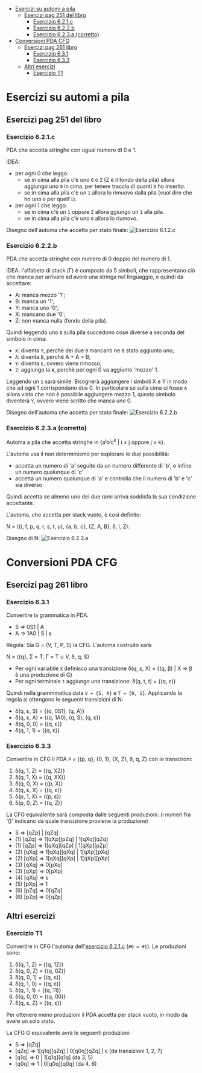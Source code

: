<!-- TOC depthFrom:1 depthTo:3 withLinks:1 updateOnSave:1 orderedList:0 -->

- [Esercizi su automi a pila](#esercizi-su-automi-a-pila)
	- [Esercizi pag 251 del libro](#esercizi-pag-251-del-libro)
		- [Esercizio 6.2.1.c](#esercizio-621c)
		- [Esercizio 6.2.2.b](#esercizio-622b)
		- [Esercizio 6.2.3.a (corretto)](#esercizio-623a-corretto)
- [Conversioni PDA CFG](#conversioni-pda-cfg)
	- [Esercizi pag 261 libro](#esercizi-pag-261-libro)
		- [Esercizio 6.3.1](#esercizio-631)
		- [Esercizio 6.3.3](#esercizio-633)
	- [Altri esercizi](#altri-esercizi)
		- [Esercizio T1](#esercizio-t1)

<!-- /TOC -->

# Esercizi su automi a pila

## Esercizi pag 251 del libro

### Esercizio 6.2.1.c

PDA che accetta stringhe con ugual numero di 0 e 1.

IDEA:

- per ogni 0 che leggo:
  - se in cima alla pila c'è uno `0` o `Z` (Z è il fondo della pila) allora aggiungo uno `0` in cima, per tenere traccia di quanti `0` ho inserito.
  - se in cima alla pila c'è un `1` allora lo rimuovo dalla pila (vuol dire che ho uno `0` per quell'`1`).
- per ogni 1 che leggo:
  - se in cima c'è un `1` oppure `Z` allora ggiungo un `1` alla pila.
  - se in cima alla pila c'è uno `0` allora lo riumovo.

Disegno dell'automa che accetta per stato finale:
![Esercizio 6.1.2.c](img/PDA/Ex6.2.1.c.png "Es 6.2.1.c per stato finale")

### Esercizio 6.2.2.b

PDA che accetta stringhe con numero di 0 doppio del numero di 1.

IDEA: l'alfabeto di stack (&Gamma;) è composto da 5 simboli, che rappresentano ciò che manca per arrivare ad avere una stringa nel linguaggio, e quindi da accettare:

- A: manca mezzo '1';
- B: manca un '1';
- Y: manca uno '0';
- X: mancano due '0';
- Z: non manca nulla (fondo della pila).

Quindi leggendo uno `0` sulla pila succedono cose diverse a seconda del simbolo in cima:

- `X`: diventa `Y`, perchè dei due `0` mancanti ne è stato aggiunto uno;
- `A`: diventa `B`, perchè A + A = B;
- `Y`: diventa &epsilon;, ovvero viene rimosso;
- `Z`: aggiungo la `A`, perchè per ogni 0 va aggiunto 'mezzo' 1.

Leggendo un `1` sarà simile. Bisognerà aggiungere i simboli X e Y in modo che ad ogni 1 corrispondano due 0. In particolare se sulla cima ci fosse `A` allora visto che non è possibile aggiungere mezzo 1, questo simbolo diventerà `Y`, ovvero viene scritto che manca uno 0.


Disegno dell'automa che accetta per stato finale:
![Esercizio 6.2.2.b](img/PDA/Ex6.2.2.b.png "Es 6.2.2.b per stato finale")

### Esercizio 6.2.3.a (corretto)

Automa a pila che accetta stringhe in {a<sup>i</sup>b<sup>j</sup>c<sup>k</sup> | i &ne; j oppure j &ne; k}.

L'automa usa il non determinismo per esplorare le due possibilità:
- accetta un numero di 'a' seguite da un numero differente di 'b', e infine un numero qualunque di 'c'
- accetta un numero qualunque di 'a' e controlla che il numero di 'b' e 'c' sia diverso

Quindi accetta se almeno uno dei due rami arriva soddisfa la sua condizione accettante.

L'automa, che accetta per stack vuoto, è così definito:

N = ({i, f, p, q, r, s, t, u}, {a, b, c}, {Z, A, B}, &delta;, i, Z).

Disegno di N:
![Esercizio 6.2.3.a](img/PDA/Ex6.2.3.a.png "Es 6.2.3.a per stack vuoto")


# Conversioni PDA CFG

## Esercizi pag 261 libro

### Esercizio 6.3.1
Convertire la grammatica in PDA.

- S => 0S1 | A
- A => 1A0 | S | &epsilon;

Regola: Sia G = (V, T, P, S) la CFG. L'automa costruito sarà:

N = ({q}, &Sigma; = T, &Gamma; = T &cup; V, &delta;, q, S)

- Per ogni variabile `X` definisco una transizione &delta;(q, &epsilon;, X) = {(q, &beta;) | X => &beta; è una produzione di G}
- Per ogni terminale `t` aggiungo una transizione: &delta;(q, t, t) = {(q, &epsilon;)}

Quindi nella grammmatica data `V = {S, A}` e `T = {0, 1}`. Applicando la regola si ottengono le seguenti transizioni di N:

- &delta;(q, &epsilon;, S) = {(q, 0S1), (q, A)}
- &delta;(q, &epsilon;, A) = {(q, 1A0), (q, S), (q, &epsilon;)}
- &delta;(q, 0, 0) = {(q, &epsilon;)}
- &delta;(q, 1, 1) = {(q, &epsilon;)}

### Esercizio 6.3.3
Convertire in CFG il PDA `P` = ({p, q}, {0, 1}, {X, Z}, &delta;, q, Z) con le transizioni:
1. &delta;(q, 1, Z) = {(q, XZ)}
2. &delta;(q, 1, X) = {(q, XX)}
3. &delta;(q, 0, X) = {(p, X)}
4. &delta;(q, &epsilon;, X) = {(q, &epsilon;)}
5. &delta;(p, 1, X) = {(p, &epsilon;)}
6. &delta;(p, 0, Z) = {(q, Z)}

La CFG equivalente sarà composta dalle seguenti produzioni:
(i numeri fra '()' indicano da quale transizione proviene la produzione)
- S => [qZp] | [qZq]
- (1) [qZq] => 1[qXp][pZq] | 1[qXq][qZq]
- (1) [qZp] => 1[qXq][qZp] | 1[qXp][pZp]
- (2) [qXq] => 1[qXq][qXq] | 1[qXp][pXq]
- (2) [qXp] => 1[qXq][qXp] | 1[qXp][pXp]
- (3) [qXq] => 0[pXq]
- (3) [qXp] => 0[pXp]
- (4) [qXq] => &epsilon;
- (5) [pXp] => 1
- (6) [pZq] => 0[qZq]
- (6) [pZp] => 0[qZp]

## Altri esercizi

### Esercizio T1
Convertire in CFG l'automa dell'[esercizio 6.2.1.c](#esercizio-621c) (`#0 = #1`). Le produzioni sono:

1. &delta;(q, 1, Z) = {(q, 1Z)}
2. &delta;(q, 0, Z) = {(q, 0Z)}
3. &delta;(q, 0, 1) = {(q, &epsilon;)}
4. &delta;(q, 1, 0) = {(q, &epsilon;)}
5. &delta;(q, 1, 1) = {(q, 11)}
6. &delta;(q, 0, 0) = {(q, 00)}
7. &delta;(q, &epsilon;, Z) = {(q, &epsilon;)}

Per ottenere meno produzioni il PDA accetta per stack vuoto, in modo da avere un solo stato.

La CFG G equivalente avrà le seguenti produzioni:

- S => [qZq]
- [qZq] => 1[q1q][qZq] | 0[q0q][qZq] | &epsilon; (da transizioni 1, 2, 7)
- [q1q] => 0 | 1[q1q][q1q] (da 3, 5)
- [q0q] => 1 | 0[q0q][q0q] (da 4, 6)
